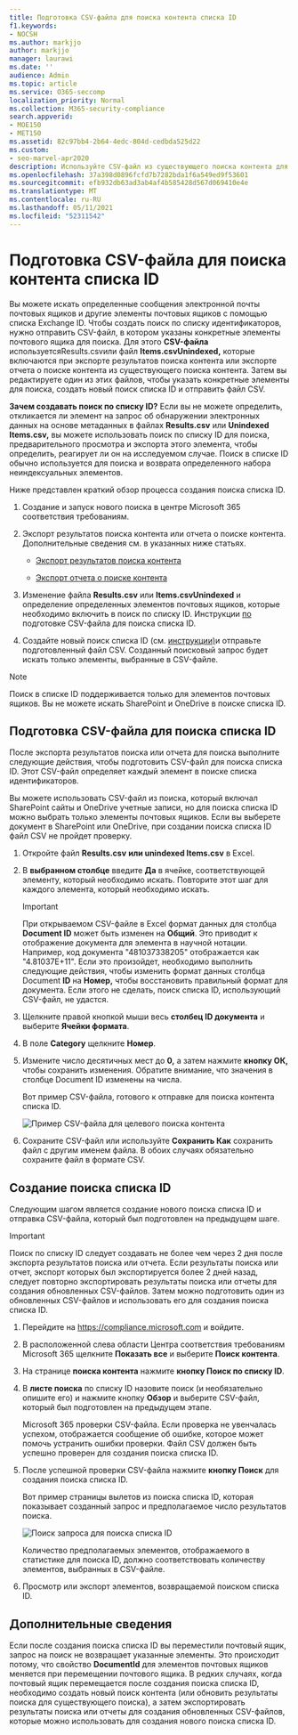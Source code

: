 ```yaml
---
title: Подготовка CSV-файла для поиска контента списка ID
f1.keywords:
- NOCSH
ms.author: markjjo
author: markjjo
manager: laurawi
ms.date: ''
audience: Admin
ms.topic: article
ms.service: O365-seccomp
localization_priority: Normal
ms.collection: M365-security-compliance
search.appverid:
- MOE150
- MET150
ms.assetid: 82c97bb4-2b64-4edc-804d-cedbda525d22
ms.custom:
- seo-marvel-apr2020
description: Используйте CSV-файл из существующего поиска контента для создания поиска списка ID, который возвращает определенные элементы электронной почты.
ms.openlocfilehash: 37a398d0896fcfd7b7282bda1f6a549ed9f53601
ms.sourcegitcommit: efb932db63ad3ab4af4b585428d567d069410e4e
ms.translationtype: MT
ms.contentlocale: ru-RU
ms.lasthandoff: 05/11/2021
ms.locfileid: "52311542"
---
```

# <a name="prepare-a-csv-file-for-an-id-list-content-search"></a>Подготовка CSV-файла для поиска контента списка ID

Вы можете искать определенные сообщения электронной почты почтовых ящиков и другие элементы почтовых ящиков с помощью списка Exchange ID. Чтобы создать поиск по списку идентификаторов, нужно отправить CSV-файл, в котором указаны конкретные элементы почтового ящика для поиска. Для этого **CSV-файла** используетсяResults.csvили файл **Items.csvUnindexed,** которые включаются при экспорте результатов поиска контента или экспорте отчета о поиске контента из существующего поиска контента. Затем вы редактируете один из этих файлов, чтобы указать конкретные элементы для поиска, создать новый поиск списка ID и отправить файл CSV.

**Зачем создавать поиск по списку ID?** Если вы не можете определить, откликается ли элемент на запрос об обнаружении электронных данных на основе метаданных в файлах **Results.csv** или **Unindexed Items.csv,** вы можете использовать поиск по списку ID для поиска, предварительного просмотра и экспорта этого элемента, чтобы определить, реагирует ли он на исследуемом случае. Поиск в списке ID обычно используется для поиска и возврата определенного набора неиндексуальных элементов.

Ниже представлен краткий обзор процесса создания поиска списка ID.

1. Создание и запуск нового поиска в центре Microsoft 365 соответствия требованиям.

2. Экспорт результатов поиска контента или отчета о поиске контента. Дополнительные сведения см. в указанных ниже статьях.

    - [Экспорт результатов поиска контента](export-search-results.md)

    - [Экспорт отчета о поиске контента](export-a-content-search-report.md)

3. Изменение файла **Results.csv** или **Items.csvUnindexed** и определение определенных элементов почтовых ящиков, которые необходимо включить в поиск по списку ID. Инструкции [по](#prepare-the-csv-file-for-an-id-list-search) подготовке CSV-файла для поиска списка ID.

4. Создайте новый поиск списка ID (см. [инструкции)](#create-an-id-list-search)и отправьте подготовленный файл CSV. Созданный поисковый запрос будет искать только элементы, выбранные в CSV-файле.

> [!NOTE]
> Поиск в списке ID поддерживается только для элементов почтовых ящиков. Вы не можете искать SharePoint и OneDrive в поиске списка ID.

## <a name="prepare-the-csv-file-for-an-id-list-search"></a>Подготовка CSV-файла для поиска списка ID

После экспорта результатов поиска или отчета для поиска выполните следующие действия, чтобы подготовить CSV-файл для поиска списка ID. Этот CSV-файл определяет каждый элемент в поиске списка идентификаторов.

Вы можете использовать CSV-файл из поиска, который включал SharePoint сайты и OneDrive учетные записи, но для поиска списка ID можно выбрать только элементы почтовых ящиков. Если вы выберете документ в SharePoint или OneDrive, при создании поиска списка ID файл CSV не пройдет проверку.

1. Откройте файл **Results.csv** **или unindexed Items.csv** в Excel.

2. В **выбранном столбце** введите **Да** в ячейке, соответствующей элементу, который необходимо искать. Повторите этот шаг для каждого элемента, который необходимо искать.

    > [!IMPORTANT]
    > При открываемом CSV-файле в Excel формат данных для столбца **Document ID** может быть изменен на **Общий**. Это приводит к отображение документа для элемента в научной нотации. Например, код документа "481037338205" отображается как "4.81037E+11". Если это произойдет, необходимо выполнить следующие действия, чтобы изменить формат данных столбца Document **ID** на **Номер,** чтобы восстановить правильный формат для документа. Если этого не сделать, поиск списка ID, использующий CSV-файл, не удастся.

3. Щелкните правой кнопкой мыши весь **столбец ID документа** и выберите **Ячейки формата**.

4. В поле **Category** щелкните **Номер**.

5. Измените число десятичных мест до **0,** а затем нажмите **кнопку ОК,** чтобы сохранить изменения. Обратите внимание, что значения в столбце Document ID изменены на числа.

    Вот пример CSV-файла, готового к отправке для поиска контента списка ID.

    ![Пример CSV-файла для целевого поиска контента](../media/SearchIDListCSVFile.png)

6. Сохраните CSV-файл или используйте **Сохранить Как** сохранить файл с другим именем файла. В обоих случаях обязательно сохраните файл в формате CSV.

## <a name="create-an-id-list-search"></a>Создание поиска списка ID

Следующим шагом является создание нового поиска списка ID и отправка CSV-файла, который был подготовлен на предыдущем шаге.

> [!IMPORTANT]
> Поиск по списку ID следует создавать не более чем через 2 дня после экспорта результатов поиска или отчета. Если результаты поиска или отчет, экспорт которых был экспортируется более 2 дней назад, следует повторно экспортировать результаты поиска или отчеты для создания обновленных CSV-файлов. Затем можно подготовить один из обновленных CSV-файлов и использовать его для создания поиска списка ID.

1. Перейдите на <https://compliance.microsoft.com> и войдите.

2. В расположенной слева области Центра соответствия требованиям Microsoft 365 щелкните **Показать все** и выберите **Поиск контента**.

3. На странице **поиска контента** нажмите **кнопку Поиск по списку ID**.

4. В **листе поиска** по списку ID назовите поиск (и необязательно опишите его) и нажмите кнопку **Обзор** и выберите CSV-файл, который был подготовлен на предыдущем этапе.

    Microsoft 365 проверки CSV-файла. Если проверка не увенчалась успехом, отображается сообщение об ошибке, которое может помочь устранить ошибки проверки. Файл CSV должен быть успешно проверен для создания поиска списка ID.

5. После успешной проверки CSV-файла нажмите **кнопку Поиск** для создания поиска списка ID.

    Вот пример страницы вылетов из поиска списка ID, которая показывает созданный запрос и предполагаемое число результатов поиска.

    ![Поиск запроса для поиска списка ID](../media/SearchIDListFlyout.png)

    Количество предполагаемых элементов, отображаемого в статистике для поиска ID, должно соответствовать количеству элементов, выбранных в CSV-файле.

6. Просмотр или экспорт элементов, возвращаемой поиском списка ID.

## <a name="more-information"></a>Дополнительные сведения

Если после создания поиска списка ID вы переместили почтовый ящик, запрос на поиск не возвращает указанные элементы. Это происходит потому, что свойство **DocumentId** для элементов почтовых ящиков меняется при перемещении почтового ящика. В редких случаях, когда почтовый ящик перемещается после создания поиска списка ID, необходимо создать новый поиск контента (или обновить результаты поиска для существующего поиска), а затем экспортировать результаты поиска или отчеты для создания обновленных CSV-файлов, которые можно использовать для создания нового поиска списка ID.
